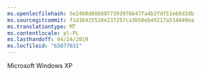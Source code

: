 ```yaml
---
ms.openlocfilehash: 5e24b0d8068977393976647fa4b3fdf51e60d3db
ms.sourcegitcommit: f1d16425528e237257ca3b58eb49217a514849ea
ms.translationtype: MT
ms.contentlocale: pl-PL
ms.lasthandoff: 04/24/2019
ms.locfileid: "63877631"
---
```

Microsoft Windows XP